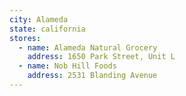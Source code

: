 ```yaml
---
city: Alameda
state: california
stores:
  - name: Alameda Natural Grocery
    address: 1650 Park Street, Unit L
  - name: Nob Hill Foods
    address: 2531 Blanding Avenue
---
```

